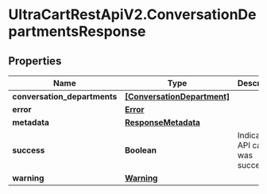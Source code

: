 # UltraCartRestApiV2.ConversationDepartmentsResponse

## Properties
Name | Type | Description | Notes
------------ | ------------- | ------------- | -------------
**conversation_departments** | [**[ConversationDepartment]**](ConversationDepartment.md) |  | [optional] 
**error** | [**Error**](Error.md) |  | [optional] 
**metadata** | [**ResponseMetadata**](ResponseMetadata.md) |  | [optional] 
**success** | **Boolean** | Indicates if API call was successful | [optional] 
**warning** | [**Warning**](Warning.md) |  | [optional] 


